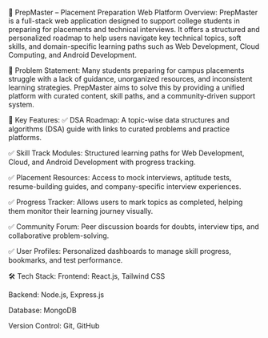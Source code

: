 🧠 PrepMaster – Placement Preparation Web Platform
Overview:
PrepMaster is a full-stack web application designed to support college students in preparing for placements and technical interviews. It offers a structured and personalized roadmap to help users navigate key technical topics, soft skills, and domain-specific learning paths such as Web Development, Cloud Computing, and Android Development.

🧩 Problem Statement:
Many students preparing for campus placements struggle with a lack of guidance, unorganized resources, and inconsistent learning strategies. PrepMaster aims to solve this by providing a unified platform with curated content, skill paths, and a community-driven support system.

🔧 Key Features:
✅ DSA Roadmap: A topic-wise data structures and algorithms (DSA) guide with links to curated problems and practice platforms.

✅ Skill Track Modules: Structured learning paths for Web Development, Cloud, and Android Development with progress tracking.

✅ Placement Resources: Access to mock interviews, aptitude tests, resume-building guides, and company-specific interview experiences.

✅ Progress Tracker: Allows users to mark topics as completed, helping them monitor their learning journey visually.

✅ Community Forum: Peer discussion boards for doubts, interview tips, and collaborative problem-solving.

✅ User Profiles: Personalized dashboards to manage skill progress, bookmarks, and test performance.

🛠️ Tech Stack:
Frontend: React.js, Tailwind CSS

Backend: Node.js, Express.js

Database: MongoDB

Version Control: Git, GitHub

